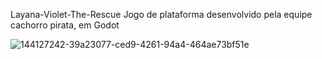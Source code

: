 Layana-Violet-The-Rescue
Jogo de plataforma desenvolvido pela equipe cachorro pirata, em Godot

![144127242-39a23077-ced9-4261-94a4-464ae73bf51e](https://user-images.githubusercontent.com/70963541/155254775-acebf0ed-a597-4ea2-8699-2e5b974068ea.jpeg)
